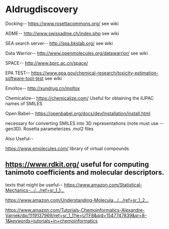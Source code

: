 # AIdrugdiscovery
Docking-- https://www.rosettacommons.org/
see wiki


ADME-- http://www.swissadme.ch/index.php
see wiki

SEA search server-- http://sea.bkslab.org/
see wiki

Data Warrior-- http://www.openmolecules.org/datawarrior/
see wiki

SPACE-- http://www.bprc.ac.cn/space/


EPA TEST-- https://www.epa.gov/chemical-research/toxicity-estimation-software-tool-test
see wiki

Emoltox-- http://xundrug.cn/moltox


Chemicalize-- https://chemicalize.com/
Useful for obtaining the IUPAC names of SMILES


Open Babel--
https://openbabel.org/docs/dev/Installation/install.html

necessary for converting SMILES into 3D representations (note must use --gen3D).  Rosetta parameterizes .mol2 files


Also Useful--

https://www.emolecules.com/
library of virtual compounds

https://www.rdkit.org/
useful for computing tanimoto coefficients and molecular descriptors. 
---------------------------------

texts that might be useful-- 
https://www.amazon.com/Statistical-Mechanics-…/…/ref=sr_1_1…

https://www.amazon.com/Understanding-Molecula…/…/ref=sr_1_2…

https://www.amazon.com/Tutorials-Chemoinformatics-Alexandre-Varnek/dp/1119137969/ref=sr_1_1?ie=UTF8&qid=1547747839&sr=8-1&keywords=tutorials+in+chemoinformatics
